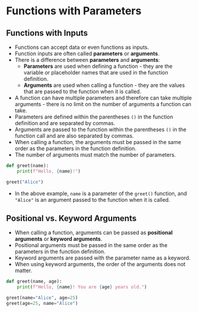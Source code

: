 
# Functions with Parameters
## Functions with Inputs

- Functions can accept data or even functions as inputs.
- Function inputs are often called **parameters** or **arguments**.
- There is a difference between **parameters** and **arguments**:
  - **Parameters** are used when defining a function - they are the variable or placeholder names that are used in the function definition.
  - **Arguments** are used when calling a function - they are the values that are passed to the function when it is called.
- A function can have multiple parameters and therefore can take multiple arguments - there is no limit on the number of arguments a function can take.
- Parameters are defined within the parentheses `()` in the function definition and are separated by commas.
- Arguments are passed to the function within the parentheses `()` in the function call and are also separated by commas.
- When calling a function, the arguments must be passed in the same order as the parameters in the function definition.
- The number of arguments must match the number of parameters.

```python
def greet(name):
    print(f"Hello, {name}!")

greet("Alice")
```

- In the above example, `name` is a parameter of the `greet()` function, and `"Alice"` is an argument passed to the function when it is called.

## Positional vs. Keyword Arguments

- When calling a function, arguments can be passed as **positional arguments** or **keyword arguments**.
- Positional arguments must be passed in the same order as the parameters in the function definition.
- Keyword arguments are passed with the parameter name as a keyword.
- When using keyword arguments, the order of the arguments does not matter.

```python
def greet(name, age):
    print(f"Hello, {name}! You are {age} years old.")

greet(name="Alice", age=25)
greet(age=25, name="Alice")
```
